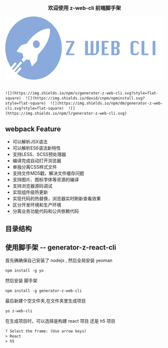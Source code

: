 ### <p align='center'>欢迎使用 z-web-cli 前端脚手架 </p>

<p align="center">
  <img src="https://raw.githubusercontent.com/ZengTianShengZ/generator-z-web-cli/master/zweb.png" alt="vuepack" width="600" height='200'>
  <br><br>
 
</p>

    ![](https://img.shields.io/npm/v/generator-z-web-cli.svg?style=flat-square)  ![](https://img.shields.io/david/cnpm/npminstall.svg?style=flat-square)  ![](https://img.shields.io/npm/dm/generator-z-web-cli.svg?style=flat-square)  ![](https://img.shields.io/npm/l/generator-z-web-cli.svg)

## webpack Feature

   - 可以解析JSX语法
   - 可以解析ES6语法新特性
   - 支持LESS、SCSS预处理器
   - 编译完成自动打开浏览器
   - 单独分离CSS样式文件
   - 支持文件MD5戳，解决文件缓存问题
   - 支持图片、图标字体等资源的编译
   - 支持浏览器源码调试
   - 实现组件级热更新
   - 实现代码的热替换，浏览器实时刷新查看效果
   - 区分开发环境和生产环境
   - 分离业务功能代码和公共依赖代码  
   
    
##  目录结构
 
## 使用脚手架 -- generator-z-react-cli

首先确确保自己安装了 nodejs , 然后全局安装 yeoman

```
npm install -g yo
```

然后安装 脚手架

```
npm install -g generator-z-web-cli

```

最后新建个空文件夹,在文件夹里生成项目

```
yo z-web-cli

```
 
在生成项目时，可以选择是构建 react 项目 还是 h5 项目

```
? Select the frame: (Use arrow keys)
> React 
> h5
```

